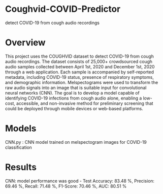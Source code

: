 # Coughvid-COVID-Predictor
 detect COVID-19 from cough audio recordings


# Overview
This project uses the COUGHVID dataset to detect COVID-19 from cough audio recordings. The dataset consists of 25,000+ crowdsourced cough audio samples collected between April 1st, 2020 and December 1st, 2020 through a web application. Each sample is accompanied by self-reported metadata, including COVID-19 status, presence of respiratory symptoms, and demographic information. Melspectograms were used to transform the raw audio signals into an image that is suitable input for convolutional neural networks (CNN). The goal is to develop a model capable of identifying COVID-19 infections from cough audio alone, enabling a low-cost, accessible, and non-invasive method for preliminary screening that could be deployed through mobile devices or web-based platforms.

# Models
CNN.py : CNN model trained on melspectogram images for COVID-19 classification

# Results 
CNN: model performance was  good - Test Accuracy: 83.48 %, Precision: 69.46 %, Recall: 71.48 %, F1-Score: 70.46 %, AUC: 80.51 %


